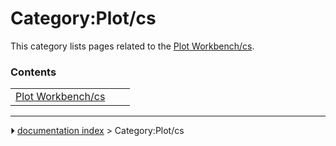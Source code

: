 # Category:Plot/cs
This category lists pages related to the [Plot Workbench/cs](Plot_Workbench/cs.md).

### Contents

|     |     |     |
| --- | --- | --- |
| [Plot Workbench/cs](Plot_Workbench/cs.md) |



---
⏵ [documentation index](../README.md) > Category:Plot/cs
